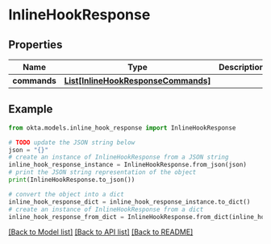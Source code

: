 # InlineHookResponse


## Properties

Name | Type | Description | Notes
------------ | ------------- | ------------- | -------------
**commands** | [**List[InlineHookResponseCommands]**](InlineHookResponseCommands.md) |  | [optional] 

## Example

```python
from okta.models.inline_hook_response import InlineHookResponse

# TODO update the JSON string below
json = "{}"
# create an instance of InlineHookResponse from a JSON string
inline_hook_response_instance = InlineHookResponse.from_json(json)
# print the JSON string representation of the object
print(InlineHookResponse.to_json())

# convert the object into a dict
inline_hook_response_dict = inline_hook_response_instance.to_dict()
# create an instance of InlineHookResponse from a dict
inline_hook_response_from_dict = InlineHookResponse.from_dict(inline_hook_response_dict)
```
[[Back to Model list]](../README.md#documentation-for-models) [[Back to API list]](../README.md#documentation-for-api-endpoints) [[Back to README]](../README.md)


